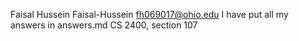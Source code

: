 Faisal Hussein
Faisal-Hussein
fh069017@ohio.edu
I have put all my answers in answers.md
CS 2400, section 107
